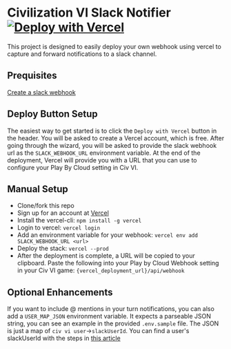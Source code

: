 # Civilization VI Slack Notifier [![Deploy with Vercel](https://vercel.com/button)](https://vercel.com/new/clone?repository-url=https%3A%2F%2Fgithub.com%2Frobbiedhickey%2Fciv6-slack-notifier&env=SLACK_WEBHOOK_URL&envDescription=You%20can%20generate%20a%20Slack%20webhook%20URL%20by%20following%20the%20steps%20at%20this%20link%3A%20https%3A%2F%2Fapi.slack.com%2Fmessaging%2Fwebhooks%23create_a_webhook&project-name=civ6-slack-notifier&repo-name=civ6-slack-notifier)

This project is designed to easily deploy your own webhook using vercel to capture and forward notifications to a slack channel. 

## Prequisites

[Create a slack webhook](https://api.slack.com/messaging/webhooks#create_a_webhook)

## Deploy Button Setup

The easiest way to get started is to click the `Deploy with Vercel` button in the header. You will be asked to create a Vercel account, which is free. After going through the wizard, you will be asked to provide the slack webhook url as the `SLACK_WEBHOOK_URL` environment variable. At the end of the deployment, Vercel will provide you with a URL that you can use to configure your Play By Cloud setting in Civ VI. 

## Manual Setup

* Clone/fork this repo
* Sign up for an account at [Vercel](https://vercel.com/signup)
* Install the vercel-cli: `npm install -g vercel`
* Login to vercel: `vercel login`
* Add an environment variable for your webhook: `vercel env add SLACK_WEBHOOK_URL <url>`
* Deploy the stack: `vercel --prod`
* After the deployment is complete, a URL will be copied to your clipboard. Paste the following into your Play by Cloud Webhook setting in your Civ VI game: `{vercel_deployment_url}/api/webhook`

## Optional Enhancements

If you want to include @ mentions in your turn notifications, you can also add a `USER_MAP_JSON` environment variable. It expects a parseable JSON string, you can see an example in the provided `.env.sample` file. The JSON is just a map of `civ vi user`->`slackUserId`. You can find a user's slackUserId with the steps in [this article](https://moshfeu.medium.com/how-to-find-my-member-id-in-slack-workspace-d4bba942e38c)
